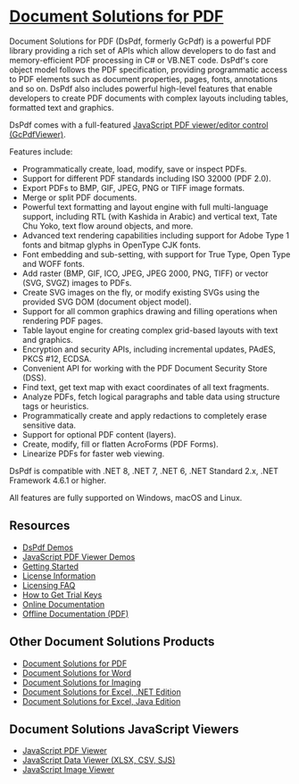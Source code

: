 # [Document Solutions for PDF](https://developer.mescius.com/document-solutions/dot-net-pdf-api)

Document Solutions for PDF (DsPdf, formerly GcPdf) is a powerful PDF library
providing a rich set of APIs which allow developers to do fast and
memory-efficient PDF processing in C# or VB.NET code. DsPdf's core object model
follows the PDF specification, providing programmatic access to PDF elements
such as document properties, pages, fonts, annotations and so on. DsPdf also
includes powerful high-level features that enable developers to create PDF
documents with complex layouts including tables, formatted text and graphics.

DsPdf comes with a full-featured [JavaScript PDF viewer/editor control (GcPdfViewer)](https://www.npmjs.com/package/@grapecity/gcpdfviewer).

Features include:

- Programmatically create, load, modify, save or inspect PDFs.
- Support for different PDF standards including ISO 32000 (PDF 2.0).
- Export PDFs to BMP, GIF, JPEG, PNG or TIFF image formats.
- Merge or split PDF documents.
- Powerful text formatting and layout engine with full multi-language support, including RTL (with Kashida in Arabic) and vertical text, Tate Chu Yoko, text flow around objects, and more.
- Advanced text rendering capabilities including support for Adobe Type 1 fonts and bitmap glyphs in OpenType CJK fonts.
- Font embedding and sub-setting, with support for True Type, Open Type and WOFF fonts.
- Add raster (BMP, GIF, ICO, JPEG, JPEG 2000, PNG, TIFF) or vector (SVG, SVGZ) images to PDFs.
- Create SVG images on the fly, or modify existing SVGs using the provided SVG DOM (document object model).
- Support for all common graphics drawing and filling operations when rendering PDF pages.
- Table layout engine for creating complex grid-based layouts with text and graphics.
- Encryption and security APIs, including incremental updates, PAdES, PKCS #12, ECDSA.
- Convenient API for working with the PDF Document Security Store (DSS).
- Find text, get text map with exact coordinates of all text fragments.
- Analyze PDFs, fetch logical paragraphs and table data using structure tags or heuristics.
- Programmatically create and apply redactions to completely erase sensitive data.
- Support for optional PDF content (layers).
- Create, modify, fill or flatten AcroForms (PDF Forms).
- Linearize PDFs for faster web viewing.

DsPdf is compatible with .NET 8, .NET 7, .NET 6, .NET Standard 2.x, .NET Framework 4.6.1 or higher.

All features are fully supported on Windows, macOS and Linux.

## Resources

- [DsPdf Demos](https://developer.mescius.com/document-solutions/dot-net-pdf-api/demos)
- [JavaScript PDF Viewer Demos](https://developer.mescius.com/document-solutions/javascript-pdf-viewer/demos)
- [Getting Started](https://developer.mescius.com/document-solutions/dot-net-pdf-api/docs/online/GettingStarted.html)
- [License Information](https://developer.mescius.com/document-solutions/dot-net-pdf-api/docs/online/licenseinfo.html)
- [Licensing FAQ](https://developer.mescius.com/document-solutions/licensing)
- [How to Get Trial Keys](https://developer.mescius.com/document-solutions/dot-net-pdf-api/docs/online/licenseinfo.html)
- [Online Documentation](https://developer.mescius.com/document-solutions/dot-net-pdf-api/docs/online/overview.html)
- [Offline Documentation (PDF)](https://developer.mescius.com/document-solutions/dot-net-pdf-api/docs/offlinehelp.pdf)

## Other Document Solutions Products

- [Document Solutions for PDF](https://developer.mescius.com/document-solutions/dot-net-pdf-api)
- [Document Solutions for Word](https://developer.mescius.com/document-solutions/dot-net-word-api)
- [Document Solutions for Imaging](https://developer.mescius.com/document-solutions/dot-net-imaging-api)
- [Document Solutions for Excel, .NET Edition](https://developer.mescius.com/document-solutions/dot-net-excel-api)
- [Document Solutions for Excel, Java Edition](https://developer.mescius.com/document-solutions/java-excel-api)

## Document Solutions JavaScript Viewers

- [JavaScript PDF Viewer](https://developer.mescius.com/document-solutions/javascript-pdf-viewer)
- [JavaScript Data Viewer (XLSX, CSV, SJS)](https://developer.mescius.com/document-solutions/javascript-data-viewer)
- [JavaScript Image Viewer](https://developer.mescius.com/document-solutions/javascript-image-viewer)
